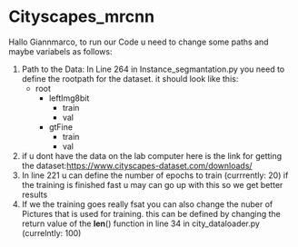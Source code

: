 # Cityscapes_mrcnn
Hallo Giannmarco,
to run our Code u need to change some paths and maybe variabels as follows:
1. Path to the Data: In Line 264 in Instance_segmantation.py you need to define the rootpath for the dataset. it should look like this:
    - root 
        - leftImg8bit
            - train
            - val
        - gtFine
            - train
            - val
2. if u dont have the data on the lab computer here is the link for getting the dataset:https://www.cityscapes-dataset.com/downloads/
3. In line 221 u can define the number of epochs to train (currrently: 20) if the training is finished fast u may can go up with this so we get better results
4. If we the training goes really fsat you can also change the nuber of Pictures that is used for training. this can be defined by changing the return value of the __len__() function in line 34 in city_dataloader.py (currelntly: 100)

